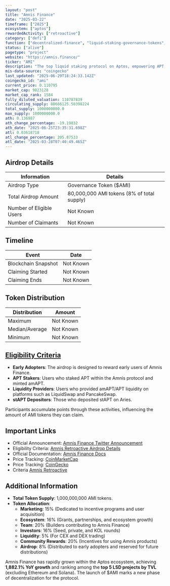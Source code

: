 ```yaml
---
layout: "post"
title: "Amnis Finance"
date: "2025-03-22"
timeframe: ["2025"]
ecosystem: ["aptos"]
rewardedActivity: ["retroactive"]
category: ["defi"]
function: ["decentralized-finance", "liquid-staking-governance-tokens", "liquid-staking", "staking"]
status: ["alive"]
pagetype: "project"
website: "https://amnis.finance/"
ticker: "AMI"
description: "The top liquid staking protocol on Aptos, empowering APT holders to maximize returns while maintaining liquidity."
mis-data-source: "coingecko"
last_updated: "2025-06-29T18:24:33.142Z"
coingecko_id: "ami"
current_price: 0.110795
market_cap: 9823128
market_cap_rank: 1584
fully_diluted_valuation: 110787839
circulating_supply: 88666125.58398224
total_supply: 1000000000.0
max_supply: 1000000000.0
ath: 0.136987
ath_change_percentage: -19.19832
ath_date: "2025-06-25T23:35:31.698Z"
atl: 0.03618718
atl_change_percentage: 205.87533
atl_date: "2025-03-28T07:40:49.465Z"
---
```


## Airdrop Details

| Information              | Details                                    |
| ------------------------ | ------------------------------------------ |
| Airdrop Type             | Governance Token ($AMI)                    |
| Total Airdrop Amount     | 80,000,000 AMI tokens (8% of total supply) |
| Number of Eligible Users | Not Known                                  |
| Number of Claimants      | Not Known                                  |

## Timeline

| Event               | Date      |
| ------------------- | --------- |
| Blockchain Snapshot | Not Known |
| Claiming Started    | Not Known |
| Claiming Ends       | Not Known |

## Token Distribution

| Distribution   | Amount    |
| -------------- | --------- |
| Maximum        | Not Known |
| Median/Average | Not Known |
| Minimum        | Not Known |

## [Eligibility Criteria](https://docs.amnis.finance/amnis-protocol/events/amnis-retroactive-airdrop)

- **Early Adopters**: The airdrop is designed to reward early users of Amnis Finance.
- **APT Stakers**: Users who staked APT within the Amnis protocol and minted amAPT.
- **Liquidity Providers**: Users who provided amAPT/APT liquidity on platforms such as LiquidSwap and PancakeSwap.
- **stAPT Depositors**: Those who deposited stAPT on Aries.

Participants accumulate points through these activities, influencing the amount of AMI tokens they can claim.

## Important Links

- Official Announcement: [Amnis Finance Twitter Announcement](https://x.com/AmnisFinance/status/1903487149384892559)
- Eligibility Criteria: [Amnis Retroactive Airdrop Details](https://docs.amnis.finance/amnis-protocol/events/amnis-retroactive-airdrop)
- Official Documentation: [Amnis Finance Docs](https://docs.amnis.finance/)
- Price Tracking: [CoinMarketCap](https://coinmarketcap.com/currencies/amnis-finance)
- Price Tracking: [CoinGecko](https://www.coingecko.com/en/coins/amnis-finance)
- Criteria [Amnis Retroactive](https://x.com/AmnisFinance/status/1904503689764872221)

## Additional Information

- **Total Token Supply**: 1,000,000,000 AMI tokens.
- **Token Allocation**:
  - **Marketing**: 15% (Dedicated to incentive programs and user acquisition)
  - **Ecosystem**: 16% (Grants, partnerships, and ecosystem growth)
  - **Team**: 20% (Builders contributing to Amnis Finance)
  - **Investors**: 16% (Seed, private, and KOL rounds)
  - **Liquidity**: 5% (For CEX and DEX trading)
  - **Community Rewards**: 20% (Incentives for using Amnis products)
  - **Airdrop**: 8% (Distributed to early adopters and reserved for future distributions)

Amnis Finance has rapidly grown within the Aptos ecosystem, achieving **1,882.1% YoY growth** and ranking among the **top 5 LSD projects by TVL** (excluding Ethereum and Solana). The launch of $AMI marks a new phase of decentralization for the protocol.